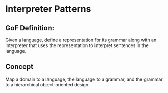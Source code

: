 # Interpreter Patterns

## GoF Definition: 
Given a language, define a representation for its grammar along with an interpreter that uses the representation to interpret sentences in the language.

## Concept 
Map a domain to a language, the language to a grammar, and the grammar to a hierarchical object-oriented design.
